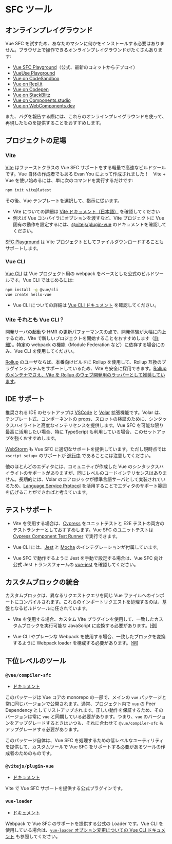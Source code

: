 # SFC ツール

## オンラインプレイグラウンド

Vue SFC を試すため、あなたのマシンに何かをインストールする必要はありません。ブラウザ上で操作できるオンラインプレイグラウンドがたくさんあります:

- [Vue SFC Playground](https://sfc.vuejs.org)（公式、最新のコミットからデプロイ）
- [VueUse Playground](https://play.vueuse.org)
- [Vue on CodeSandbox](https://codesandbox.io/s/vue-3)
- [Vue on Repl.it](https://replit.com/@templates/VueJS-with-Vite)
- [Vue on Codepen](https://codepen.io/pen/editor/vue)
- [Vue on StackBlitz](https://stackblitz.com/fork/vue)
- [Vue on Components.studio](https://components.studio/create/vue3)
- [Vue on WebComponents.dev](https://webcomponents.dev/create/cevue)

また、バグを報告する際には、これらのオンラインプレイグラウンドを使って、再現したものを提供することをおすすめします。

## プロジェクトの足場

### Vite

[Vite](https://vitejs.dev/) はファーストクラスの Vue SFC サポートをする軽量で高速なビルドツールです。Vue 自体の作成者でもある Evan You によって作成されました！　Vite + Vue を使い始めるには、単に次のコマンドを実行するだけです:

```sh
npm init vite@latest
```

その後、Vue テンプレートを選択して、指示に従います。

- Vite についての詳細は [Vite ドキュメント（日本語）](https://ja.vitejs.dev/guide/) を確認してください
- 例えば Vue コンパイラにオプションを渡すなど、Vite プロジェクトに Vue 固有の動作を設定するには、[@vitejs/plugin-vue](https://github.com/vitejs/vite/tree/main/packages/plugin-vue#readme) のドキュメントを確認してください。

[SFC Playground](https://sfc.vuejs.org/) は Vite プロジェクトとしてファイルダウンロードすることもサポートします。

### Vue CLI

[Vue CLI](https://cli.vuejs.org/) は Vue プロジェクト用の webpack をベースとした公式のビルドツールです。Vue CLI ではじめるには:

```sh
npm install -g @vue/cli
vue create hello-vue
```

- Vue CLI についての詳細は [Vue CLI ドキュメント](https://cli.vuejs.org/guide/installation.html) を確認してください。

### Vite それとも Vue CLI？

開発サーバの起動や HMR の更新パフォーマンスの点で、開発体験が大幅に向上するため、Vite で新しいプロジェクトを開始することをおすすめします（[詳細](https://vitejs.dev/guide/why.html)）。特定の webpack の機能（Module Federation など）に依存する場合にのみ、Vue CLI を使用してください。

[Rollup](https://rollupjs.org/) のユーザならば、本番向けビルドに Rollup を使用して、Rollup 互換のプラグインシステムをサポートしているため、Vite を安全に採用できます。[Rollup のメンテナでさえ、Vite を Rollup のウェブ開発用のラッパーとして推奨しています](https://twitter.com/lukastaegert/status/1412119729431584774)。

## IDE サポート

推奨される IDE のセットアップは [VSCode](https://code.visualstudio.com/) と [Volar](https://github.com/johnsoncodehk/volar) 拡張機能です。Volar は、テンプレート式、コンポーネントの props、スロットの検証のために、シンタックスハイライトと高度なインテリセンスを提供します。Vue SFC を可能な限り最高に活用したい場合、特に TypeScript も利用している場合、このセットアップを強くおすすめします。

[WebStorm](https://www.jetbrains.com/webstorm/) も Vue SFC に適切なサポートを提供しています。ただし現時点では `<script setup>` のサポートが [進行中](https://youtrack.jetbrains.com/issue/WEB-49000) であることには注意してください。

他のほとんどのエディタには、コミュニティが作成した Vue のシンタックスハイライトのサポートがありますが、同じレベルのコードインテリセンスはありません。長期的には、Volar のコアロジックが標準言語サーバとして実装されているため、[Language Service Protocol](https://microsoft.github.io/language-server-protocol/) を活用することでエディタのサポート範囲を広げることができればと考えています。

## テストサポート

- Vite を使用する場合は、[Cypress](https://www.cypress.io/) をユニットテストと E2E テストの両方のテストランナーとしておすすめします。Vue SFC のユニットテストは [Cypress Component Test Runner](https://www.cypress.io/blog/2021/04/06/introducing-the-cypress-component-test-runner/) で実行できます。

- Vue CLI には、[Jest](https://jestjs.io/) と [Mocha](https://mochajs.org/) のインテグレーションが付属しています。

- Vue SFC で動作するように Jest を手動で設定する場合は、Vue SFC 向け公式 Jest トランスフォームの [vue-jest](https://github.com/vuejs/vue-jest) を確認してください。

## カスタムブロックの統合

カスタムブロックは、異なるリクエストクエリを同じ Vue ファイルへのインポートにコンパイルされます。これらのインポートリクエストを処理するのは、基盤となるビルドツールに任されています。

- Vite を使用する場合、カスタム Vite プラグインを使用して、一致したカスタムブロックを実行可能な JavaScript に変換する必要があります。[[例](https://github.com/vitejs/vite/tree/main/packages/plugin-vue#example-for-transforming-custom-blocks)]

- Vue CLI やプレーンな Webpack を使用する場合、一致したブロックを変換するように Webpack loader を構成する必要があります。[[例](https://vue-loader.vuejs.org/guide/custom-blocks.html#custom-blocks)]

## 下位レベルのツール

### `@vue/compiler-sfc`

- [ドキュメント](https://github.com/vuejs/vue-next/tree/master/packages/compiler-sfc)

このパッケージは Vue コアの monorepo の一部で、メインの `vue` パッケージと常に同じバージョンで公開されます。通常、プロジェクト内で `vue` の Peer Dependency としてリストアップされます。正しい動作を保証するため、そのバージョンは常に `vue` と同期している必要があります。つまり、`vue` のバージョンをアップグレードするときはいつも、それに合わせて `@vue/compiler-sfc` もアップグレードする必要があります。

このパッケージ自体は、Vue SFC を処理するための低レベルなユーティリティを提供して、カスタムツールで Vue SFC をサポートする必要があるツールの作成者のためのものです。

### `@vitejs/plugin-vue`

- [ドキュメント](https://github.com/vitejs/vite/tree/main/packages/plugin-vue)

Vite で Vue SFC サポートを提供する公式プラグインです。

### `vue-loader`

- [ドキュメント](https://vue-loader.vuejs.org/)

Webpack で Vue SFC のサポートを提供する公式の Loader です。Vue CLI を使用している場合は、[`vue-loader` オプション変更についての Vue CLI ドキュメント](https://cli.vuejs.org/guide/webpack.html#modifying-options-of-a-loader) も参照してください。
